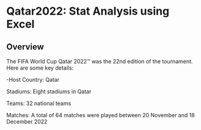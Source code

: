 # Qatar2022: Stat Analysis using Excel

## Overview
The FIFA World Cup Qatar 2022™ was the 22nd edition of the tournament. Here are some key details:

  -Host Country: Qatar 

  Stadiums: Eight stadiums in Qatar
  
  Teams: 32 national teams
  
  Matches: A total of 64 matches were played between 20 November and 18 December 2022
